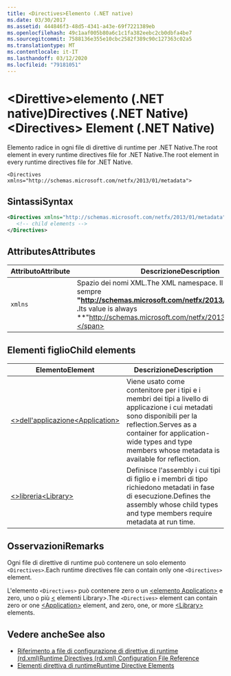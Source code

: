 ```yaml
---
title: <Directives>Elemento (.NET native)
ms.date: 03/30/2017
ms.assetid: 444846f3-48d5-4341-a43e-69f7221389eb
ms.openlocfilehash: 49c1aaf005b80a6c1c1fa382eebc2cb0dbfa4be7
ms.sourcegitcommit: 7588136e355e10cbc2582f389c90c127363c02a5
ms.translationtype: MT
ms.contentlocale: it-IT
ms.lasthandoff: 03/12/2020
ms.locfileid: "79181051"
---
```

# <a name="directives-element-net-native"></a><span data-ttu-id="2c311-102">\<Direttive>elemento (.NET native)Directives (.NET Native)</span><span class="sxs-lookup"><span data-stu-id="2c311-102">\<Directives> Element (.NET Native)</span></span>
<span data-ttu-id="2c311-103">Elemento radice in ogni file di direttive di runtime per .NET Native.The root element in every runtime directives file for .NET Native.</span><span class="sxs-lookup"><span data-stu-id="2c311-103">The root element in every runtime directives file for .NET Native.</span></span>  
  
 `<Directives xmlns="http://schemas.microsoft.com/netfx/2013/01/metadata">`
  
## <a name="syntax"></a><span data-ttu-id="2c311-104">Sintassi</span><span class="sxs-lookup"><span data-stu-id="2c311-104">Syntax</span></span>  
  
```xml  
<Directives xmlns="http://schemas.microsoft.com/netfx/2013/01/metadata">  
   <!-- child elements -->
</Directives>  
```  
  
## <a name="attributes"></a><span data-ttu-id="2c311-105">Attributes</span><span class="sxs-lookup"><span data-stu-id="2c311-105">Attributes</span></span>  
  
|<span data-ttu-id="2c311-106">Attributo</span><span class="sxs-lookup"><span data-stu-id="2c311-106">Attribute</span></span>|<span data-ttu-id="2c311-107">Descrizione</span><span class="sxs-lookup"><span data-stu-id="2c311-107">Description</span></span>|  
|---------------|-----------------|  
|`xmlns`|<span data-ttu-id="2c311-108">Spazio dei nomi XML.</span><span class="sxs-lookup"><span data-stu-id="2c311-108">The XML namespace.</span></span> <span data-ttu-id="2c311-109">Il suo valore è sempre **"http://schemas.microsoft.com/netfx/2013/01/metadata" .**</span><span class="sxs-lookup"><span data-stu-id="2c311-109">Its value is always **"http://schemas.microsoft.com/netfx/2013/01/metadata"**.</span></span>|  
  
## <a name="child-elements"></a><span data-ttu-id="2c311-110">Elementi figlio</span><span class="sxs-lookup"><span data-stu-id="2c311-110">Child elements</span></span>  
  
|<span data-ttu-id="2c311-111">Elemento</span><span class="sxs-lookup"><span data-stu-id="2c311-111">Element</span></span>|<span data-ttu-id="2c311-112">Descrizione</span><span class="sxs-lookup"><span data-stu-id="2c311-112">Description</span></span>|  
|-------------|-----------------|  
|[<span data-ttu-id="2c311-113">\<>dell'applicazione</span><span class="sxs-lookup"><span data-stu-id="2c311-113">\<Application></span></span>](application-element-net-native.md)|<span data-ttu-id="2c311-114">Viene usato come contenitore per i tipi e i membri dei tipi a livello di applicazione i cui metadati sono disponibili per la reflection.</span><span class="sxs-lookup"><span data-stu-id="2c311-114">Serves as a container for application-wide types and type members whose metadata is available for reflection.</span></span>|  
|[<span data-ttu-id="2c311-115">\<>libreria</span><span class="sxs-lookup"><span data-stu-id="2c311-115">\<Library></span></span>](library-element-net-native.md)|<span data-ttu-id="2c311-116">Definisce l'assembly i cui tipi di figlio e i membri di tipo richiedono metadati in fase di esecuzione.</span><span class="sxs-lookup"><span data-stu-id="2c311-116">Defines the assembly whose child types and type members require metadata at run time.</span></span>|  
  
## <a name="remarks"></a><span data-ttu-id="2c311-117">Osservazioni</span><span class="sxs-lookup"><span data-stu-id="2c311-117">Remarks</span></span>  
 <span data-ttu-id="2c311-118">Ogni file di direttive di runtime può contenere un solo elemento `<Directives>`.</span><span class="sxs-lookup"><span data-stu-id="2c311-118">Each runtime directives file can contain only one `<Directives>` element.</span></span>  
  
 <span data-ttu-id="2c311-119">L'elemento `<Directives>` può contenere zero o un [ \<elemento Application>](application-element-net-native.md) e zero, uno o più [ \<](library-element-net-native.md) elementi Library>.</span><span class="sxs-lookup"><span data-stu-id="2c311-119">The `<Directives>` element can contain zero or one [\<Application>](application-element-net-native.md) element, and zero, one, or more [\<Library>](library-element-net-native.md) elements.</span></span>  
  
## <a name="see-also"></a><span data-ttu-id="2c311-120">Vedere anche</span><span class="sxs-lookup"><span data-stu-id="2c311-120">See also</span></span>

- [<span data-ttu-id="2c311-121">Riferimento a file di configurazione di direttive di runtime (rd.xml)</span><span class="sxs-lookup"><span data-stu-id="2c311-121">Runtime Directives (rd.xml) Configuration File Reference</span></span>](runtime-directives-rd-xml-configuration-file-reference.md)
- [<span data-ttu-id="2c311-122">Elementi direttiva di runtime</span><span class="sxs-lookup"><span data-stu-id="2c311-122">Runtime Directive Elements</span></span>](runtime-directive-elements.md)
